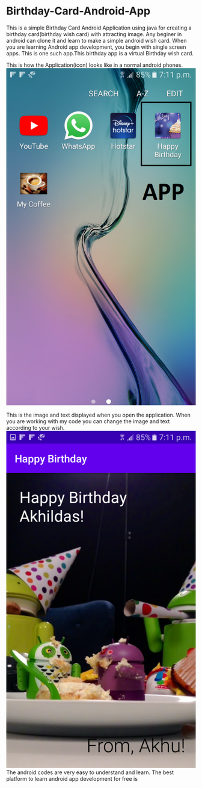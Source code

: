 # Birthday-Card-Android-App
This is a simple Birthday Card Android Application using java for creating a birthday card(birthday wish card) with attracting image.
Any beginer in android can clone it and learn to make a simple android wish card.
When you are learning Android app development, you begin with single screen apps. This is one such app.This birthday app is a virtual Birthday wish card.

This is how the Application(icon) looks like in a normal android phones.
![](https://github.com/akhilaku/Birthday-Card-Android-App/blob/master/Screenshot_20200515-191136.png)

This is the image and text displayed when you open the application. When you are working with my code you can change the image and text according to your wish.
![](https://github.com/akhilaku/Birthday-Card-Android-App/blob/master/Screenshot_20200515-191141.png)
The android codes are very easy to understand and learn. The best platform to learn android app development for free is 
